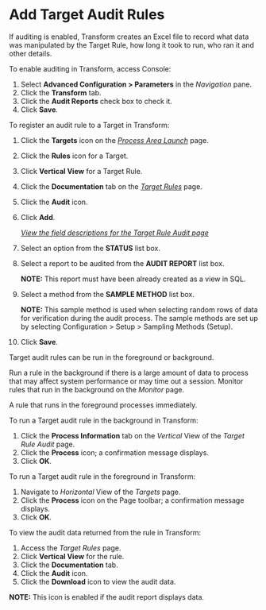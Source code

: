 # Add Target Audit Rules

If auditing is enabled, Transform creates an Excel file to record what
data was manipulated by the Target Rule, how long it took to run, who
ran it and other details.

To enable auditing in Transform, access Console:

1.  Select **Advanced Configuration \> Parameters** in the *Navigation*
    pane.
2.  Click the **Transform** tab.
3.  Click the **Audit Reports** check box to check it.
4.  Click **Save**.

To register an audit rule to a Target in Transform:

1.  Click the **Targets** icon on the *[Process Area
    Launch](../Page_Desc/Process_Area_Launch.htm)* page.

2.  Click the
    <span class="StyleListNumberBold" style="font-weight: bold;">Rules</span>
    icon for a Target.

3.  Click **Vertical View** for a Target Rule.

4.  Click the **Documentation** tab on the *[Target
    Rules](../Page_Desc/Target_Rules_H.htm)* page.

5.  Click the **Audit** icon.

6.  Click **Add**.
    
    *[View the field descriptions for the Target Rule Audit
    page](../Page_Desc/Target_Rule_Audit_H.htm)*

7.  Select an option from the
    **<span id="Status" class="popUpLink">STATUS</span>** list box.

8.  Select a report to be audited from the **AUDIT REPORT** list box.
    
    **NOTE:** This report must have been already created as a view in
    SQL.

9.  Select a method from the **SAMPLE METHOD** list box.
    
    **NOTE:** This sample method is used when selecting random rows of
    data for verification during the audit process. The sample methods
    are set up by selecting Configuration \> Setup \> Sampling Methods
    (Setup).

10. Click **Save**.

Target audit rules can be run in the foreground or background.

Run a rule in the background if there is a large amount of data to
process that may affect system performance or may time out a session.
Monitor rules that run in the background on the *Monitor* page.

A rule that runs in the foreground processes immediately.

To run a Target audit rule in the background in Transform:

1.  Click the **Process Information** tab on the *Vertical* View of the
    *Target Rule Audit* page.
2.  Click the **Process** icon; a confirmation message displays.
3.  Click **OK**.

To run a Target audit rule in the foreground in Transform:

1.  Navigate to *Horizontal* View of the
    <span style="font-style: italic;">Targets</span> page.
2.  Click the **Process** icon on the Page toolbar; a confirmation
    message displays.
3.  Click **OK**.

To view the audit data returned from the rule in Transform:

1.  Access the *Target Rules* page.
2.  Click **Vertical View** for the rule.
3.  Click the **Documentation** tab.
4.  Click the **Audit** icon.
5.  Click the **Download** icon to view the audit data.

**NOTE:** This icon is enabled if the audit report displays data.
